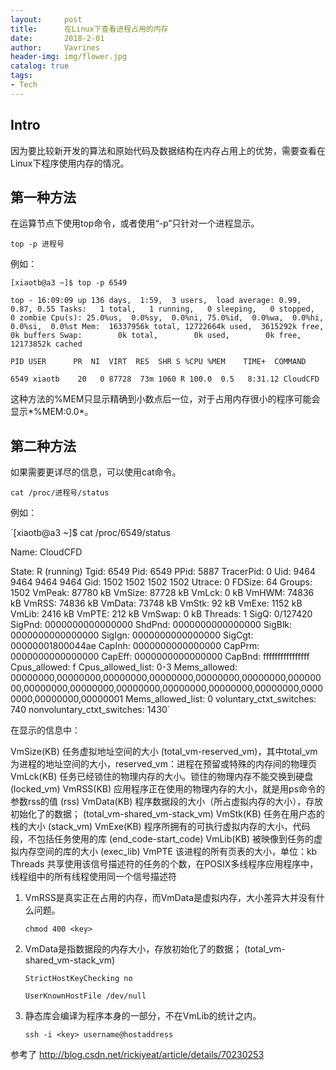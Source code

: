 ```yaml
---
layout:     post
title:      在Linux下查看进程占用的内存
date:       2018-2-01
author:     Vavrines
header-img: img/flower.jpg
catalog: true
tags:
- Tech
---
```


## Intro

因为要比较新开发的算法和原始代码及数据结构在内存占用上的优势，需要查看在Linux下程序使用内存的情况。


## 第一种方法

在运算节点下使用top命令，或者使用“-p”只针对一个进程显示。

`top -p 进程号`

例如：

`[xiaotb@a3 ~]$ top -p 6549`

`top - 16:09:09 up 136 days,  1:59,  3 users,  load average: 0.99, 0.87, 0.55
Tasks:   1 total,   1 running,   0 sleeping,   0 stopped,   0 zombie
Cpu(s): 25.0%us,  0.0%sy,  0.0%ni, 75.0%id,  0.0%wa,  0.0%hi,  0.0%si,  0.0%st
Mem:  16337956k total, 12722664k used,  3615292k free,        0k buffers
Swap:        0k total,        0k used,        0k free, 12173852k cached`

`PID USER      PR  NI  VIRT  RES  SHR S %CPU %MEM    TIME+  COMMAND`

`6549 xiaotb    20   0 87728  73m 1060 R 100.0  0.5   8:31.12 CloudCFD `    

这种方法的%MEM只显示精确到小数点后一位，对于占用内存很小的程序可能会显示*%MEM:0.0*。

## 第二种方法

如果需要更详尽的信息，可以使用cat命令。

`cat /proc/进程号/status`

例如：

`[xiaotb@a3 ~]$ cat /proc/6549/status


Name:	CloudCFD


State:	R (running)
Tgid:	6549
Pid:	6549
PPid:	5887
TracerPid:	0
Uid:	9464	9464	9464	9464
Gid:	1502	1502	1502	1502
Utrace:	0
FDSize:	64
Groups:	1502 
VmPeak:	   87780 kB
VmSize:	   87728 kB
VmLck:	       0 kB
VmHWM:	   74836 kB
VmRSS:	   74836 kB
VmData:	   73748 kB
VmStk:	      92 kB
VmExe:	    1152 kB
VmLib:	    2416 kB
VmPTE:	     212 kB
VmSwap:	       0 kB
Threads:	1
SigQ:	0/127420
SigPnd:	0000000000000000
ShdPnd:	0000000000000000
SigBlk:	0000000000000000
SigIgn:	0000000000000000
SigCgt:	00000001800044ae
CapInh:	0000000000000000
CapPrm:	0000000000000000
CapEff:	0000000000000000
CapBnd:	ffffffffffffffff
Cpus_allowed:	f
Cpus_allowed_list:	0-3
Mems_allowed:	00000000,00000000,00000000,00000000,00000000,00000000,00000000,00000000,00000000,00000000,00000000,00000000,00000000,00000000,00000000,00000001
Mems_allowed_list:	0
voluntary_ctxt_switches:	740
nonvoluntary_ctxt_switches:	1430`

在显示的信息中：

VmSize(KB) 任务虚拟地址空间的大小 (total_vm-reserved_vm)，其中total_vm为进程的地址空间的大小，reserved_vm：进程在预留或特殊的内存间的物理页 
VmLck(KB) 任务已经锁住的物理内存的大小。锁住的物理内存不能交换到硬盘 (locked_vm) 
VmRSS(KB) 应用程序正在使用的物理内存的大小，就是用ps命令的参数rss的值 (rss) 
VmData(KB) 程序数据段的大小（所占虚拟内存的大小），存放初始化了的数据； (total_vm-shared_vm-stack_vm) 
VmStk(KB) 任务在用户态的栈的大小 (stack_vm) 
VmExe(KB) 程序所拥有的可执行虚拟内存的大小，代码段，不包括任务使用的库 (end_code-start_code) 
VmLib(KB) 被映像到任务的虚拟内存空间的库的大小 (exec_lib) 
VmPTE 该进程的所有页表的大小，单位：kb 
Threads 共享使用该信号描述符的任务的个数，在POSIX多线程序应用程序中，线程组中的所有线程使用同一个信号描述符


1. VmRSS是真实正在占用的内存，而VmData是虚拟内存，大小差异大并没有什么问题。 

   `chmod 400 <key>`

2. VmData是指数据段的内存大小，存放初始化了的数据； (total_vm-shared_vm-stack_vm) 

   `StrictHostKeyChecking no`

   `UserKnownHostFile /dev/null`

3. 静态库会编译为程序本身的一部分，不在VmLib的统计之内。

   `ssh -i <key> username@hostaddress`



参考了 http://blog.csdn.net/rickiyeat/article/details/70230253

